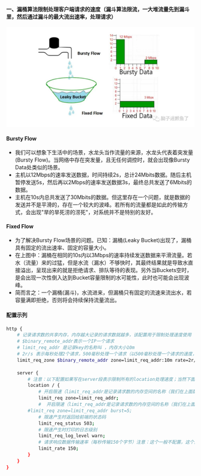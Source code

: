 #### 一、漏桶算法限制处理客户端请求的速度（漏斗算法限流，一大堆流量先到漏斗里，然后通过漏斗的最大流出速率，处理请求）
![image](https://github.com/firechiang/kubernetes-study/blob/master/nginx/images/leak_bucket.png)
#### Bursty Flow
 - 我们可以想象下生活中的场景，水龙头当作流量的来源，水龙头代表着突发量(Bursty Flow)。当网络中存在突发量，且无任何调控时，就会出现像Bursty Data处类似的场景。
 - 主机以12Mbps的速率发送数据，时间持续2s，总计24Mbits数据。随后主机暂停发送5s，然后再以2Mbps的速率发送数据3s，最终总共发送了6Mbits的数据。
 - 主机在10s内总共发送了30Mbits的数据。但这里存在一个问题，就是数据的发送并不是平滑的，存在一个较大的波峰。若所有的流量都是如此的传输方式，会出现"旱的旱死涝的涝死"，对系统并不是特别的友好。
 
#### Fixed Flow
 - 为了解决Bursty Flow场景的问题。已知：漏桶(Leaky Bucket)出现了，漏桶具有固定的流出速率、固定的容量大小。
 - 在上图中：漏桶在相同的10s内以3Mbps的速率持续发送数据来平滑流量。若水（流量）来的过猛，但是水流（漏水）不够快时，其最终结果就是导致水直接溢出，呈现出来的就是拒绝请求、排队等待的表现。另外当Buckets空时，是会出现一次性倒入达到Bucket容量限制的水可能性，此时也可能会出现波峰。
 - 简而言之：一个漏桶(漏斗)，水流进来，但漏桶只有固定的流速来流出水，若容量满即拒绝，否则将会持续保持流量流出。
 
#### 配置示列
```bash
http {
    # 记录请求数的共享内存，内存越大记录的请求数就越多，该配置用于限制处理速度使用
    # $binary_remote_addr表示一个IP一个请求
    # limit_req_addr 是记录key的名称叫 ，内存大小10m
    # 2r/s 表示每秒处理2个请求，500毫秒处理一个请求（以500毫秒处理一个请求的速度，去处理请求（简单理解：就是每500毫秒消费一个请求））
    limit_req_zone $binary_remote_addr zone=limit_req_addr:10m rate=2r/s;
    
    server {
        # 注意：以下配置如果写在server段表示限制所有的location处理速度；当然下面的配置是在location段，限制的是单个location
        location / {
            # 开启限速（limit_req_addr是记录请求数的内存空间的名称（我们在上面配置了）
            limit_req zone=limit_req_addr;
            #  开启限速（limit_req_addr是记录请求数的内存空间的名称（我们在上面配置了），burst=5 表示漏斗的大小，就是最多有多少个请求在等待处理，一般不建议配置漏斗大小）
        #limit_req zone=limit_req_addr burst=5;
            # 限速产生时返回给前端的状态码
            limit_req_status 503;
            # 限速产生时打印的日志级别
            limit_req_log_level warn;
            # 请求响应数据传输速率（每秒传输150个字节）注意：这个一般不配置，这个配置用于测试限速，有了这个配置响应就比较慢，就能查看限速是否生效
            limit_rate 150;
        }
    }
}
``` 